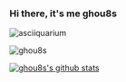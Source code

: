 ### Hi there, it's me ghou8s

![asciiquarium](https://user-images.githubusercontent.com/42911446/160369493-390d887d-78a4-4919-8f48-ea5be9c12cee.gif)

<img src="https://komarev.com/ghpvc/?username=ghou8s&style=flat" alt="ghou8s" /><br>

[![ghou8s's github stats](https://github-readme-stats.vercel.app/api?username=ghou8s)](https://github.com/ghou8s)
